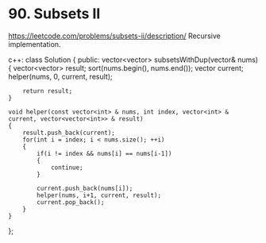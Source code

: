 # 90. Subsets II
https://leetcode.com/problems/subsets-ii/description/
Recursive implementation.

c++:
class Solution
{
public:
	vector<vector<int>> subsetsWithDup(vector<int>& nums)
	{
		vector<vector<int>> result;
		sort(nums.begin(), nums.end());
		vector<int> current;
		helper(nums, 0, current, result);

		return result;
	}

	void helper(const vector<int> & nums, int index, vector<int> & current, vector<vector<int>> & result)
	{
		result.push_back(current);
		for(int i = index; i < nums.size(); ++i)
		{
			if(i != index && nums[i] == nums[i-1])
			{
				continue;
			}

			current.push_back(nums[i]);
			helper(nums, i+1, current, result);
			current.pop_back();
		}
	}
};
